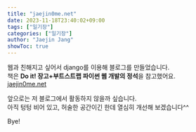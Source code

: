 ```yaml
---
title: "jaejin0me.net"
date: 2023-11-18T23:40:02+09:00
tags: ["일기장"]
categories: ["일기장"]
author: "Jaejin Jang"
showToc: true
---
```


웹과 친해지고 싶어서 django를 이용해 블로그를 만들었습니다.  
책은 **Do it! 장고+부트스트랩 파이썬 웹 개발의 정석**을 참고했어요.  
[jaejin0me.net](https://jaejin0me.net)

앞으로는 저 블로그에서 활동하지 않을까 싶습니다.  
아직 텅텅 비어 있고, 허술한 공간이긴 한데 열심히 개선해 보겠습니다^^

Bye!
